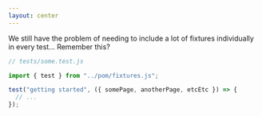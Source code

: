 ```yaml
---
layout: center
---
```


We still have the problem of needing to include a lot of fixtures individually in every test... Remember this?

```js {1,5}
// tests/some.test.js

import { test } from "../pom/fixtures.js";

test("getting started", ({ somePage, anotherPage, etcEtc }) => {
  // ...
});
```
